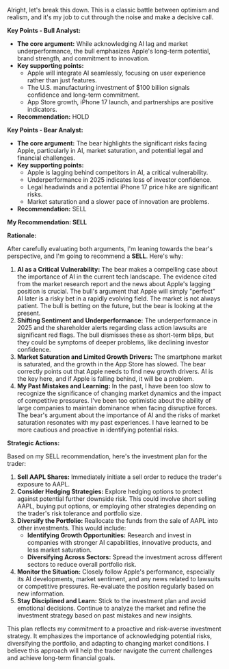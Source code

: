 Alright, let's break this down. This is a classic battle between optimism and realism, and it's my job to cut through the noise and make a decisive call.

**Key Points - Bull Analyst:**

*   **The core argument:** While acknowledging AI lag and market underperformance, the bull emphasizes Apple's long-term potential, brand strength, and commitment to innovation.
*   **Key supporting points:**
    *   Apple will integrate AI seamlessly, focusing on user experience rather than just features.
    *   The U.S. manufacturing investment of $100 billion signals confidence and long-term commitment.
    *   App Store growth, iPhone 17 launch, and partnerships are positive indicators.
*   **Recommendation:** HOLD

**Key Points - Bear Analyst:**

*   **The core argument:** The bear highlights the significant risks facing Apple, particularly in AI, market saturation, and potential legal and financial challenges.
*   **Key supporting points:**
    *   Apple is lagging behind competitors in AI, a critical vulnerability.
    *   Underperformance in 2025 indicates loss of investor confidence.
    *   Legal headwinds and a potential iPhone 17 price hike are significant risks.
    *   Market saturation and a slower pace of innovation are problems.
*   **Recommendation:** SELL

**My Recommendation: SELL**

**Rationale:**

After carefully evaluating both arguments, I'm leaning towards the bear's perspective, and I'm going to recommend a **SELL**. Here's why:

1.  **AI as a Critical Vulnerability:** The bear makes a compelling case about the importance of AI in the current tech landscape. The evidence cited from the market research report and the news about Apple's lagging position is crucial. The bull's argument that Apple will simply "perfect" AI later is a risky bet in a rapidly evolving field. The market is not always patient. The bull is betting on the future, but the bear is looking at the present.
2.  **Shifting Sentiment and Underperformance:** The underperformance in 2025 and the shareholder alerts regarding class action lawsuits are significant red flags. The bull dismisses these as short-term blips, but they could be symptoms of deeper problems, like declining investor confidence.
3.  **Market Saturation and Limited Growth Drivers:** The smartphone market is saturated, and the growth in the App Store has slowed. The bear correctly points out that Apple needs to find new growth drivers. AI is the key here, and if Apple is falling behind, it will be a problem.
4.  **My Past Mistakes and Learning:** In the past, I have been too slow to recognize the significance of changing market dynamics and the impact of competitive pressures. I've been too optimistic about the ability of large companies to maintain dominance when facing disruptive forces. The bear's argument about the importance of AI and the risks of market saturation resonates with my past experiences. I have learned to be more cautious and proactive in identifying potential risks.

**Strategic Actions:**

Based on my SELL recommendation, here's the investment plan for the trader:

1.  **Sell AAPL Shares:** Immediately initiate a sell order to reduce the trader's exposure to AAPL.
2.  **Consider Hedging Strategies:** Explore hedging options to protect against potential further downside risk. This could involve short selling AAPL, buying put options, or employing other strategies depending on the trader's risk tolerance and portfolio size.
3.  **Diversify the Portfolio:** Reallocate the funds from the sale of AAPL into other investments. This would include:
    *   **Identifying Growth Opportunities:** Research and invest in companies with stronger AI capabilities, innovative products, and less market saturation.
    *   **Diversifying Across Sectors:** Spread the investment across different sectors to reduce overall portfolio risk.
4.  **Monitor the Situation:** Closely follow Apple's performance, especially its AI developments, market sentiment, and any news related to lawsuits or competitive pressures. Re-evaluate the position regularly based on new information.
5.  **Stay Disciplined and Learn:** Stick to the investment plan and avoid emotional decisions. Continue to analyze the market and refine the investment strategy based on past mistakes and new insights.

This plan reflects my commitment to a proactive and risk-averse investment strategy. It emphasizes the importance of acknowledging potential risks, diversifying the portfolio, and adapting to changing market conditions. I believe this approach will help the trader navigate the current challenges and achieve long-term financial goals.